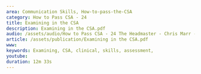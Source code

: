```yaml
---
area: Communication Skills, How-to-pass-the-CSA
category: How to Pass CSA - 24
title: Examining in the CSA
description: Examining in the CSA.pdf
audio: /assets/audio/How to Pass CSA - 24 The Headmaster - Chris Marr - MQ.mp3
article: /assets/publication/Examining in the CSA.pdf
www: 
keywords: Examining, CSA, clinical, skills, assessment,
youtube: 
duration: 12m 33s
--- 
```

